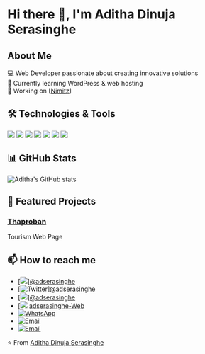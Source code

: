 # Hi there 👋, I'm Aditha Dinuja Serasinghe

## About Me
💻 Web Developer passionate about creating innovative solutions  
🌱 Currently learning WordPress & web hosting  
🔭 Working on [[Nimitz](https://nimitz.lk/)]    

## 🛠️ Technologies & Tools
![](https://img.shields.io/badge/Code-HTML5-informational?style=flat&logo=html5&logoColor=white&color=E34F26)
![](https://img.shields.io/badge/Code-CSS3-informational?style=flat&logo=css3&logoColor=white&color=1572B6)
![](https://img.shields.io/badge/Code-JavaScript-informational?style=flat&logo=javascript&logoColor=white&color=F7DF1E)
![](https://img.shields.io/badge/Code-PHP-777BB4?style=flat&logo=php&logoColor=white)
![](https://img.shields.io/badge/WordPress-21759B?style=flat&logo=wordpress&logoColor=white)
![](https://img.shields.io/badge/Cloud-GCP-4285F4?style=flat&logo=google-cloud&logoColor=white)
![](https://img.shields.io/badge/Cloud-AWS-232F3E?style=flat&logo=aws-amazon&logoColor=white)



## 📊 GitHub Stats
![Aditha's GitHub stats](https://github-readme-stats.vercel.app/api?username=adserasinghe&show_icons=true&theme=radical)  

## 🌟 Featured Projects
### [Thaproban](https://adserasinghe.github.io/thaproban.github.io)  
Tourism Web Page  
  

## 📫 How to reach me
- [![](https://img.shields.io/badge/Facebook-Follow%20Me-1877F2?style=flat&logo=facebook&logoColor=white)][@adserasinghe](https://facebook.com/adserasinghe)
- [![Twitter](https://img.shields.io/badge/Twitter-Follow%20Me-1DA1F2?style=flat&logo=Twitter&logoColor=white)][@adserasinghe](https://x.com/adserasinghe)
- [![](https://img.shields.io/badge/LinkedIn-Follow%20Me-0077B5?style=flat&logo=linkedin&logoColor=white)][@adserasinghe](https://www.linkedin.com/in/adserasinghe/)
- [![](https://img.shields.io/badge/Website-Visit%20Now-00aaff?style=flat&logo=google-chrome&logoColor=white) [adserasinghe-Web](https://adserasinghe.github.io)
- [![WhatsApp](https://img.shields.io/badge/WhatsApp-Chat%20Me-25D366?style=flat&logo=whatsapp&logoColor=white)](https://wa.me/+94718896042)
- [![Email](https://img.shields.io/badge/Email-Contact%20Me-D14836?style=flat&logo=gmail&logoColor=white)](mailto:svadithadinujaserasinghe@gmail.com)
- [![Email](https://img.shields.io/badge/Email-Contact%20Me-D14836?style=flat&logo=gmail&logoColor=white)](mailto:svadithadinuja@outlook.com) 

⭐️ From [Aditha Dinuja Serasinghe](https://github.com/adserasinghe)
